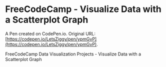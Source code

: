 # FreeCodeCamp - Visualize Data with a Scatterplot Graph

A Pen created on CodePen.io. Original URL: [https://codepen.io/LetsZiggy/pen/ypmGvP](https://codepen.io/LetsZiggy/pen/ypmGvP).

FreeCodeCamp Data Visualization Projects - Visualize Data with a Scatterplot Graph